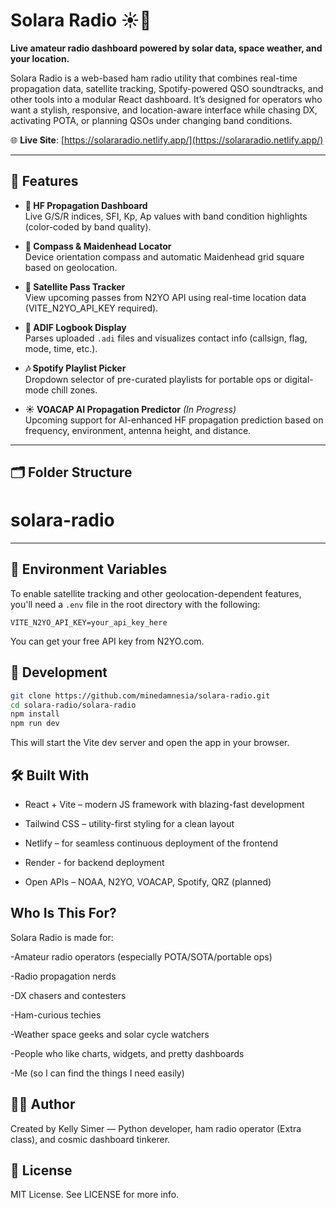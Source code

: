 # Solara Radio ☀️📡

**Live amateur radio dashboard powered by solar data, space weather, and your location.**

Solara Radio is a web-based ham radio utility that combines real-time propagation data, satellite tracking, Spotify-powered QSO soundtracks, and other tools into a modular React dashboard. It’s designed for operators who want a stylish, responsive, and location-aware interface while chasing DX, activating POTA, or planning QSOs under changing band conditions.

🌐 **Live Site**: [https://solararadio.netlify.app/](https://solararadio.netlify.app/)

---

## 🔧 Features

- **📶 HF Propagation Dashboard**  
  Live G/S/R indices, SFI, Kp, Ap values with band condition highlights (color-coded by band quality).

- **🧭 Compass & Maidenhead Locator**  
  Device orientation compass and automatic Maidenhead grid square based on geolocation.

- **📡 Satellite Pass Tracker**  
  View upcoming passes from N2YO API using real-time location data (VITE_N2YO_API_KEY required).

- **📃 ADIF Logbook Display**  
  Parses uploaded `.adi` files and visualizes contact info (callsign, flag, mode, time, etc.).

- **🎶 Spotify Playlist Picker**  
  Dropdown selector of pre-curated playlists for portable ops or digital-mode chill zones.

- **☀️ VOACAP AI Propagation Predictor** *(In Progress)*  
  Upcoming support for AI-enhanced HF propagation prediction based on frequency, environment, antenna height, and distance.

---

## 🗂️ Folder Structure

# solara-radio

---

## 🔐 Environment Variables

To enable satellite tracking and other geolocation-dependent features, you'll need a `.env` file in the root directory with the following:

```env
VITE_N2YO_API_KEY=your_api_key_here
```
You can get your free API key from N2YO.com.
## 🧪 Development
```bash
git clone https://github.com/minedamnesia/solara-radio.git
cd solara-radio/solara-radio
npm install
npm run dev
```
This will start the Vite dev server and open the app in your browser.

## 🛠️ Built With
- React + Vite – modern JS framework with blazing-fast development

- Tailwind CSS – utility-first styling for a clean layout

- Netlify – for seamless continuous deployment of the frontend

- Render - for backend deployment

- Open APIs – NOAA, N2YO, VOACAP, Spotify, QRZ (planned)

## Who Is This For?
Solara Radio is made for:

-Amateur radio operators (especially POTA/SOTA/portable ops)

-Radio propagation nerds

-DX chasers and contesters

-Ham-curious techies

-Weather space geeks and solar cycle watchers

-People who like charts, widgets, and pretty dashboards

-Me (so I can find the things I need easily)

## 👩‍💻 Author
Created by Kelly Simer — Python developer, ham radio operator (Extra class), and cosmic dashboard tinkerer.

## 📜 License
MIT License. See LICENSE for more info.
